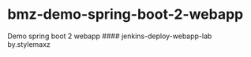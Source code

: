 # bmz-demo-spring-boot-2-webapp

Demo spring boot 2 webapp
# # # #   j e n k i n s - d e p l o y - w e b a p p - l a b   b y . s t y l e m a x z  
 